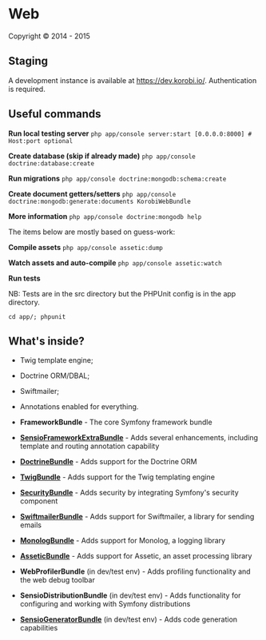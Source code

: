 Web
========================

Copyright &copy; 2014 - 2015

Staging
-------

A development instance is available at https://dev.korobi.io/. Authentication is required.

Useful commands
---------------

**Run local testing server**
`php app/console server:start [0.0.0.0:8000] # Host:port optional`

**Create database (skip if already made)**
`php app/console doctrine:database:create`

**Run migrations**
`php app/console doctrine:mongodb:schema:create`

**Create document getters/setters**
`php app/console doctrine:mongodb:generate:documents KorobiWebBundle`

**More information**
`php app/console doctrine:mongodb help`

The items below are mostly based on guess-work:

**Compile assets**
`php app/console assetic:dump`

**Watch assets and auto-compile**
`php app/console assetic:watch`

**Run tests**

NB: Tests are in the src directory but the PHPUnit config is in the app directory.

`cd app/; phpunit`

What's inside?
--------------
  * Twig template engine;

  * Doctrine ORM/DBAL;

  * Swiftmailer;

  * Annotations enabled for everything.

  * **FrameworkBundle** - The core Symfony framework bundle

  * [**SensioFrameworkExtraBundle**][6] - Adds several enhancements, including
    template and routing annotation capability

  * [**DoctrineBundle**][7] - Adds support for the Doctrine ORM

  * [**TwigBundle**][8] - Adds support for the Twig templating engine

  * [**SecurityBundle**][9] - Adds security by integrating Symfony's security
    component

  * [**SwiftmailerBundle**][10] - Adds support for Swiftmailer, a library for
    sending emails

  * [**MonologBundle**][11] - Adds support for Monolog, a logging library

  * [**AsseticBundle**][12] - Adds support for Assetic, an asset processing
    library

  * **WebProfilerBundle** (in dev/test env) - Adds profiling functionality and
    the web debug toolbar

  * **SensioDistributionBundle** (in dev/test env) - Adds functionality for
    configuring and working with Symfony distributions

  * [**SensioGeneratorBundle**][13] (in dev/test env) - Adds code generation
    capabilities

[1]:  http://symfony.com/doc/2.6/book/installation.html
[6]:  http://symfony.com/doc/2.6/bundles/SensioFrameworkExtraBundle/index.html
[7]:  http://symfony.com/doc/2.6/book/doctrine.html
[8]:  http://symfony.com/doc/2.6/book/templating.html
[9]:  http://symfony.com/doc/2.6/book/security.html
[10]: http://symfony.com/doc/2.6/cookbook/email.html
[11]: http://symfony.com/doc/2.6/cookbook/logging/monolog.html
[12]: http://symfony.com/doc/2.6/cookbook/assetic/asset_management.html
[13]: http://symfony.com/doc/2.6/bundles/SensioGeneratorBundle/index.html
